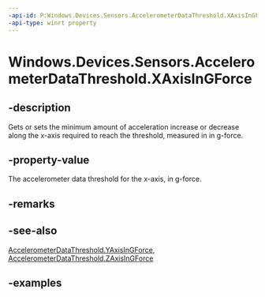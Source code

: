 ```yaml
---
-api-id: P:Windows.Devices.Sensors.AccelerometerDataThreshold.XAxisInGForce
-api-type: winrt property
---
```


<!-- Property syntax.
public double XAxisInGForce { get;  set; }
-->

# Windows.Devices.Sensors.AccelerometerDataThreshold.XAxisInGForce

## -description

Gets or sets the minimum amount of acceleration increase or decrease along the x-axis required to reach the threshold, measured in in g-force.

## -property-value

The accelerometer data threshold for the x-axis, in g-force.

## -remarks

## -see-also

[AccelerometerDataThreshold.YAxisInGForce](accelerometerdatathreshold_yaxisingforce.md), [AccelerometerDataThreshold.ZAxisInGForce](accelerometerdatathreshold_zaxisingforce.md)

## -examples
